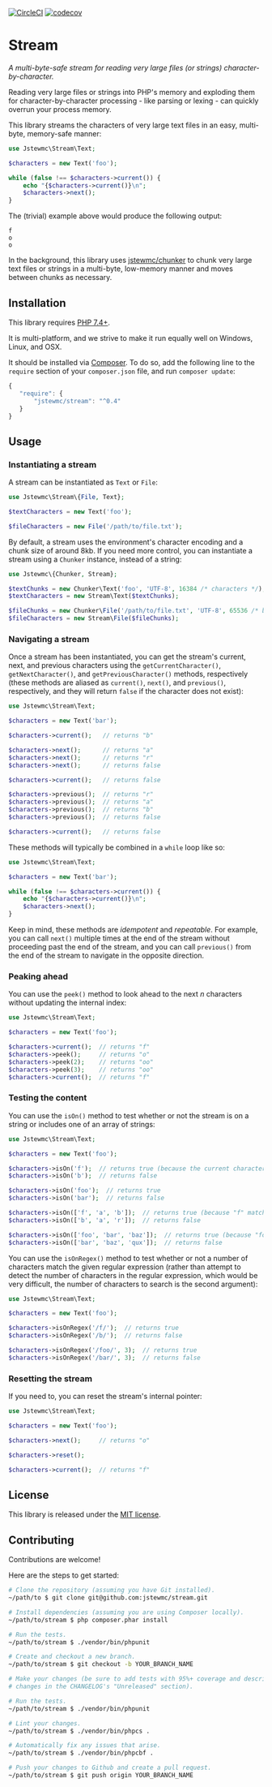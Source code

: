 [![CircleCI](https://circleci.com/gh/jstewmc/stream.svg?style=svg)](https://circleci.com/gh/jstewmc/stream) [![codecov](https://codecov.io/gh/jstewmc/stream/branch/master/graph/badge.svg?token=GxhdQr71JU)](https://codecov.io/gh/jstewmc/stream)

# Stream

_A multi-byte-safe stream for reading very large files (or strings) character-by-character._

Reading very large files or strings into PHP's memory and exploding them for character-by-character processing - like parsing or lexing - can quickly overrun your process memory.

This library streams the characters of very large text files in an easy, multi-byte, memory-safe manner:

```php
use Jstewmc\Stream\Text;

$characters = new Text('foo');

while (false !== $characters->current()) {
	echo "{$characters->current()}\n";
	$characters->next();
}
```

The (trivial) example above would produce the following output:

```
f
o
o
```

In the background, this library uses [jstewmc/chunker](https://github.com/jstewmc/chunker) to chunk very large text files or strings in a multi-byte, low-memory manner and moves between chunks as necessary.

## Installation

This library requires [PHP 7.4+](https://secure.php.net).

It is multi-platform, and we strive to make it run equally well on Windows, Linux, and OSX.

It should be installed via [Composer](https://getcomposer.org). To do so, add the following line to the `require` section of your `composer.json` file, and run `composer update`:

```javascript
{
   "require": {
       "jstewmc/stream": "^0.4"
   }
}
```

## Usage

### Instantiating a stream

A stream can be instantiated as `Text` or `File`:

```php
use Jstewmc\Stream\{File, Text};

$textCharacters = new Text('foo');

$fileCharacters = new File('/path/to/file.txt');
```

By default, a stream uses the environment's character encoding and a chunk size of around 8kb. If you need more control, you can instantiate a stream using a `Chunker` instance, instead of a string:

```php
use Jstewmc\{Chunker, Stream};

$textChunks = new Chunker\Text('foo', 'UTF-8', 16384 /* characters */);
$textCharacters = new Stream\Text($textChunks);

$fileChunks = new Chunker\File('/path/to/file.txt', 'UTF-8', 65536 /* bytes */);
$fileCharacters = new Stream\File($fileChunks);
```

### Navigating a stream

Once a stream has been instantiated, you can get the stream's current, next, and previous characters using the `getCurrentCharacter()`, `getNextCharacter()`, and `getPreviousCharacter()` methods, respectively (these methods are aliased as `current()`, `next()`, and `previous()`, respectively, and they will return `false` if the character does not exist):

```php
use Jstewmc\Stream\Text;

$characters = new Text('bar');

$characters->current();   // returns "b"

$characters->next();      // returns "a"
$characters->next();      // returns "r"
$characters->next();      // returns false

$characters->current();   // returns false

$characters->previous();  // returns "r"
$characters->previous();  // returns "a"
$characters->previous();  // returns "b"
$characters->previous();  // returns false

$characters->current();   // returns false
```

These methods will typically be combined in a `while` loop like so:

```php
use Jstewmc\Stream\Text;

$characters = new Text('bar');

while (false !== $characters->current()) {
	echo "{$characters->current()}\n";
	$characters->next();
}
```

Keep in mind, these methods are _idempotent_ and _repeatable_. For example, you can call `next()` multiple times at the end of the stream without proceeding past the end of the stream, and you can call `previous()` from the end of the stream to navigate in the opposite direction.

### Peaking ahead

You can use the `peek()` method to look ahead to the next _n_ characters without updating the internal index:

```php
use Jstewmc\Stream\Text;

$characters = new Text('foo');

$characters->current();  // returns "f"
$characters->peek();     // returns "o"
$characters->peek(2);    // returns "oo"
$characters->peek(3);    // returns "oo"
$characters->current();  // returns "f"
```

### Testing the content

You can use the `isOn()` method to test whether or not the stream is on a string or includes one of an array of strings:

```php
use Jstewmc\Stream\Text;

$characters = new Text('foo');

$characters->isOn('f');  // returns true (because the current character is "f")
$characters->isOn('b');  // returns false

$characters->isOn('foo');  // returns true
$characters->isOn('bar');  // returns false

$characters->isOn(['f', 'a', 'b']);  // returns true (because "f" matches)
$characters->isOn(['b', 'a', 'r']);  // returns false

$characters->isOn(['foo', 'bar', 'baz']);  // returns true (because "foo" matches)
$characters->isOn(['bar', 'baz', 'qux']);  // returns false
```

You can use the `isOnRegex()` method to test whether or not a number of characters match the given regular expression (rather than attempt to detect the number of characters in the regular expression, which would be very difficult, the number of characters to search is the second argument):

```php
use Jstewmc\Stream\Text;

$characters = new Text('foo');

$characters->isOnRegex('/f/');  // returns true
$characters->isOnRegex('/b/');  // returns false

$characters->isOnRegex('/foo/', 3);  // returns true
$characters->isOnRegex('/bar/', 3);  // returns false
```

### Resetting the stream

If you need to, you can reset the stream's internal pointer:

```php
use Jstewmc\Stream\Text;

$characters = new Text('foo');

$characters->next();     // returns "o"

$characters->reset();

$characters->current();  // returns "f"
```

## License

This library is released under the [MIT license](LICENSE).

## Contributing

Contributions are welcome!

Here are the steps to get started:

```bash
# Clone the repository (assuming you have Git installed).
~/path/to $ git clone git@github.com:jstewmc/stream.git

# Install dependencies (assuming you are using Composer locally).
~/path/to/stream $ php composer.phar install

# Run the tests.
~/path/to/stream $ ./vendor/bin/phpunit

# Create and checkout a new branch.
~/path/to/stream $ git checkout -b YOUR_BRANCH_NAME

# Make your changes (be sure to add tests with 95%+ coverage and describe your
# changes in the CHANGELOG's "Unreleased" section).

# Run the tests.
~/path/to/stream $ ./vendor/bin/phpunit

# Lint your changes.
~/path/to/stream $ ./vendor/bin/phpcs .

# Automatically fix any issues that arise.
~/path/to/stream $ ./vendor/bin/phpcbf .

# Push your changes to Github and create a pull request.
~/path/to/stream $ git push origin YOUR_BRANCH_NAME
```
